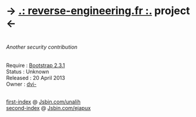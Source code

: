 <h1> -> <a href="http://www.reverse-engineering.fr" target="_blank">.: reverse-engineering.fr :.</a> project <- <h1>
<h6><i>Another security contribution</i></h6>


Require : <a href="https://github.com/twitter/bootstrap" target="_blank">Bootstrap 2.3.1</a> <br>
Status : Unknown <br>
Released : 20 April 2013 <br>
Owner : <a href="https://connect.sensiolabs.com/profile/dvi-" target="_blank">dvi-</a> <br>
<br>


<a href="https://github.com/DamienChiboub/reverse-engineering.fr/blob/master/first-index.php" target="_blank">first-index</a> @ <a href="http://jsbin.com/unalih" target="_blank">Jsbin.com/unalih</a> <br>
<a href="https://github.com/DamienChiboub/reverse-engineering.fr/blob/master/second-index.php" target="_blank">second-index</a> @ <a href="http://jsbin.com/ejapux" target="_blank">Jsbin.com/ejapux</a> <br>
